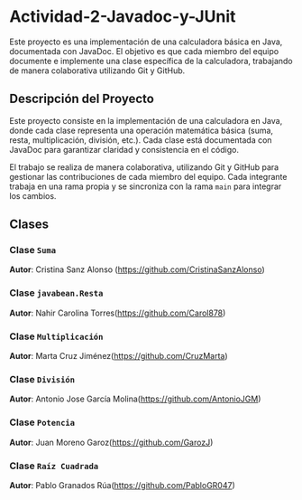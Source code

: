 # Actividad-2-Javadoc-y-JUnit

Este proyecto es una implementación de una calculadora básica en Java, documentada con JavaDoc. El objetivo es que cada miembro del equipo documente e implemente una clase específica de la calculadora, trabajando de manera colaborativa utilizando Git y GitHub.

## Descripción del Proyecto
Este proyecto consiste en la implementación de una calculadora en Java, donde cada clase representa una operación matemática básica (suma, resta, multiplicación, división, etc.). Cada clase está documentada con JavaDoc para garantizar claridad y consistencia en el código.

El trabajo se realiza de manera colaborativa, utilizando Git y GitHub para gestionar las contribuciones de cada miembro del equipo. Cada integrante trabaja en una rama propia y se sincroniza con la rama `main` para integrar los cambios.

## Clases

### Clase `Suma`
**Autor**: Cristina Sanz Alonso (https://github.com/CristinaSanzAlonso)
### Clase `javabean.Resta`
**Autor**: Nahir Carolina Torres(https://github.com/Carol878)
### Clase `Multiplicación`
**Autor**: Marta Cruz Jiménez(https://github.com/CruzMarta)
### Clase `División`
**Autor**: Antonio Jose García Molina(https://github.com/AntonioJGM)
### Clase `Potencia`
**Autor**: Juan Moreno Garoz(https://github.com/GarozJ)
### Clase `Raíz Cuadrada`
**Autor**: Pablo Granados Rúa(https://github.com/PabloGR047)


    
    
    
    
    

